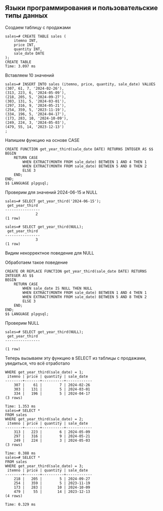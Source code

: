 ## Языки программирования и пользовательские типы данных
Создаем таблицу с продажами
```
sales=# CREATE TABLE sales (
    itemno INT,
    price INT,
    quantity INT,
    sale_date DATE
);
CREATE TABLE
Time: 3.097 ms
```
Вставляем 10 значений
```
sales=# INSERT INTO sales (itemno, price, quantity, sale_date) VALUES
(307, 61, 7, '2024-02-26'),
(313, 223, 6, '2024-05-09'),
(218, 205, 5, '2024-09-27'),
(303, 131, 5, '2024-03-01'),
(297, 316, 9, '2024-05-21'),
(254, 359, 5, '2023-11-19'),
(334, 196, 5, '2024-04-17'),
(173, 283, 10, '2024-10-09'),
(249, 224, 3, '2024-05-03'),
(479, 55, 14, '2023-12-13')
;
```
Напишем функцию на основе CASE
```
CREATE FUNCTION get_year_third(sale_date DATE) RETURNS INTEGER AS $$
BEGIN
    RETURN CASE 
        WHEN EXTRACT(MONTH FROM sale_date) BETWEEN 1 AND 4 THEN 1
        WHEN EXTRACT(MONTH FROM sale_date) BETWEEN 5 AND 8 THEN 2
        ELSE 3
    END;
END;
$$ LANGUAGE plpgsql;
```
Проверим для значений 2024-06-15 и NULL

```
sales=# SELECT get_year_third('2024-06-15');
 get_year_third
----------------
              2
(1 row)

sales=# SELECT get_year_third(NULL);
 get_year_third
----------------
              3
(1 row)
```
Видим некорректное поведение для NULL

Обработаем такое поведение
```
CREATE OR REPLACE FUNCTION get_year_third(sale_date DATE) RETURNS INTEGER AS $$
BEGIN
    RETURN CASE 
        WHEN sale_date IS NULL THEN NULL
        WHEN EXTRACT(MONTH FROM sale_date) BETWEEN 1 AND 4 THEN 1
        WHEN EXTRACT(MONTH FROM sale_date) BETWEEN 5 AND 8 THEN 2
        ELSE 3
    END;
END;
$$ LANGUAGE plpgsql;
```
Проверим NULL
```
sales=# SELECT get_year_third(NULL);
 get_year_third
----------------

(1 row)
```
Теперь вызываем эту функцию в SELECT из таблицы с продажами, уведиться, что всё отработало
```
WHERE get_year_third(sale_date) = 1;
 itemno | price | quantity | sale_date
--------+-------+----------+------------
    307 |    61 |        7 | 2024-02-26
    303 |   131 |        5 | 2024-03-01
    334 |   196 |        5 | 2024-04-17
(3 rows)

Time: 1.353 ms
sales=# SELECT *
FROM sales
WHERE get_year_third(sale_date) = 2;
 itemno | price | quantity | sale_date
--------+-------+----------+------------
    313 |   223 |        6 | 2024-05-09
    297 |   316 |        9 | 2024-05-21
    249 |   224 |        3 | 2024-05-03
(3 rows)

Time: 0.388 ms
sales=# SELECT *
FROM sales
WHERE get_year_third(sale_date) = 3;
 itemno | price | quantity | sale_date
--------+-------+----------+------------
    218 |   205 |        5 | 2024-09-27
    254 |   359 |        5 | 2023-11-19
    173 |   283 |       10 | 2024-10-09
    479 |    55 |       14 | 2023-12-13
(4 rows)

Time: 0.329 ms
```